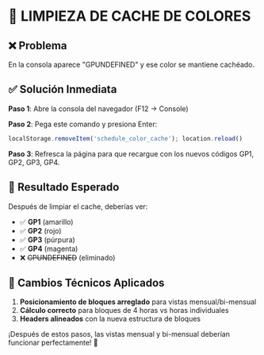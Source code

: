 # 🧹 LIMPIEZA DE CACHE DE COLORES

## ❌ Problema
En la consola aparece "GPUNDEFINED" y ese color se mantiene cachéado.

## ✅ Solución Inmediata

**Paso 1**: Abre la consola del navegador (F12 → Console)

**Paso 2**: Pega este comando y presiona Enter:
```javascript
localStorage.removeItem('schedule_color_cache'); location.reload()
```

**Paso 3**: Refresca la página para que recargue con los nuevos códigos GP1, GP2, GP3, GP4.

## 🎯 Resultado Esperado

Después de limpiar el cache, deberías ver:
- ✅ **GP1** (amarillo)
- ✅ **GP2** (rojo) 
- ✅ **GP3** (púrpura)
- ✅ **GP4** (magenta)
- ❌ ~~GPUNDEFINED~~ (eliminado)

## 🔧 Cambios Técnicos Aplicados

1. **Posicionamiento de bloques arreglado** para vistas mensual/bi-mensual
2. **Cálculo correcto** para bloques de 4 horas vs horas individuales
3. **Headers alineados** con la nueva estructura de bloques

¡Después de estos pasos, las vistas mensual y bi-mensual deberían funcionar perfectamente! 🚀